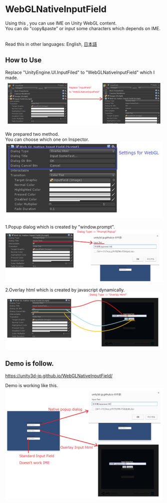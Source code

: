 # WebGLNativeInputField
Using this , you can use IME on Unity WebGL content.<br />
You can do "copy&paste" or input some characters which depends on IME.<br />
<br />

Read this in other languages: English, [日本語](README.ja.md)

## How to Use<br />
Replace "UnityEngine.UI.InputFiled" to "WebGLNativeInputField" which I made.<br />
![alt text](doc/HowToUse1.png) <br />
<br />
We prepared two method.<br />
You can choose which one on Inspector.<br />
![alt text](doc/HowToUse2.png)<br />
<br />
1.Popup dialog which is created by "window.prompt".<br />
![alt text](doc/HowToUse3.png)
<br />

2.Overlay html which is created by javascript dynamically.<br />
![alt text](doc/HowToUse4.png)
<br />

## Demo is follow.<br />
https://unity3d-jp.github.io/WebGLNativeInputField/ <br />

Demo is working like this.
![alt text](doc/DemoExplanation.png)
